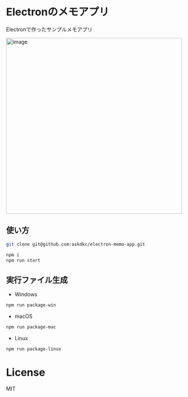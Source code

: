 # Electronのメモアプリ
Electronで作ったサンプルメモアプリ

<img width="480" alt="image" src="https://github.com/user-attachments/assets/577eb08a-d468-4049-bfb8-1de34052740e" />


## 使い方

```bash
git clone git@github.com:askdkc/electron-memo-app.git

npm i
npm run start
```

## 実行ファイル生成
- Windows
```bash
npm run package-win
```

- macOS
```bash
npm run package-mac
```

-  Linux
```bash
npm run package-linux
```

# License
MIT
